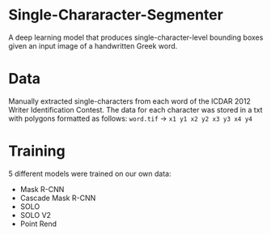 # Single-Chararacter-Segmenter
A deep learning model that produces single-character-level bounding boxes given an input image of a handwritten Greek word. 

# Data
Manually extracted single-characters from each word of the ICDAR 2012 Writer Identification Contest. The data for each character was stored in a txt with polygons formatted as follows:
`word.tif` -> `x1 y1 x2 y2 x3 y3 x4 y4`

# Training
5 different models were trained on our own data:
- Mask R-CNN
- Cascade Mask R-CNN
- SOLO
- SOLO V2
- Point Rend
